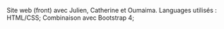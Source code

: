 Site web (front) avec Julien, Catherine et Oumaima.
Languages utilisés : HTML/CSS;
Combinaison avec Bootstrap 4;
